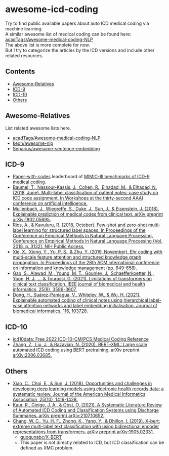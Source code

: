# awesome-icd-coding
Try to find public available papers about auto ICD medical coding via machine learning. <br>
A similar awesome list of medical coding can be found here: [acadTags/Awesome-medical-coding-NLP](https://github.com/acadTags/Awesome-medical-coding-NLP) <br>
The above list is more complete for now. <br>
But I try to categorize the articles by the ICD versions and include other related resources.


## Contents
- [Awesome-Relatives](#awesome-relatives)
- [ICD-9](#icd-9)
- [ICD-10](#icd-10)
- [Others](#others)


## Awesome-Relatives
List related awesome lists here.
- [acadTags/Awesome-medical-coding-NLP](https://github.com/acadTags/Awesome-medical-coding-NLP)
- [keon/awesome-nlp](https://github.com/keon/awesome-nlp)
- [Separius/awesome-sentence-embedding](https://github.com/Separius/awesome-sentence-embedding)


## ICD-9
- [Paper-with-codes](https://paperswithcode.com/) leaderboard of [MIMIC-III benchmarks of ICD-9 medical coding](https://paperswithcode.com/sota/medical-code-prediction-on-mimic-iii).
- [Baumel, T., Nassour-Kassis, J., Cohen, R., Elhadad, M., & Elhadad, N. (2018, June). Multi-label classification of patient notes: case study on ICD code assignment. In Workshops at the thirty-second AAAI conference on artificial intelligence.](https://www.aaai.org/ocs/index.php/WS/AAAIW18/paper/download/16881/15610)
- [Mullenbach, J., Wiegreffe, S., Duke, J., Sun, J., & Eisenstein, J. (2018). Explainable prediction of medical codes from clinical text. arXiv preprint arXiv:1802.05695.](https://arxiv.org/pdf/1802.05695.pdf)
- [Rios, A., & Kavuluru, R. (2018, October). Few-shot and zero-shot multi-label learning for structured label spaces. In Proceedings of the Conference on Empirical Methods in Natural Language Processing. Conference on Empirical Methods in Natural Language Processing (Vol. 2018, p. 3132). NIH Public Access.](https://www.ncbi.nlm.nih.gov/pmc/articles/PMC6375489/)
- [Xie, X., Xiong, Y., Yu, P. S., & Zhu, Y. (2019, November). Ehr coding with multi-scale feature attention and structured knowledge graph propagation. In Proceedings of the 28th ACM international conference on information and knowledge management (pp. 649-658).](http://184pc128.csie.ntnu.edu.tw/presentation/20-03-30/EHR%20Coding%20with%20Multi-scale%20Feature%20Attention%20and%20Structured%20Knowledge%20Graph%20Propagation.pdf)
- [Gao, S., Alawad, M., Young, M. T., Gounley, J., Schaefferkoetter, N., Yoon, H. J., ... & Tourassi, G. (2021). Limitations of transformers on clinical text classification. IEEE journal of biomedical and health informatics, 25(9), 3596-3607.](https://ieeexplore.ieee.org/stamp/stamp.jsp?arnumber=9364676)
- [Dong, H., Suárez-Paniagua, V., Whiteley, W., & Wu, H. (2021). Explainable automated coding of clinical notes using hierarchical label-wise attention networks and label embedding initialisation. Journal of biomedical informatics, 116, 103728.](https://www.sciencedirect.com/science/article/pii/S1532046421000575)


## ICD-10
- [icd10data: Free 2022 ICD-10-CM/PCS Medical Coding Reference](https://www.icd10data.com/)
- [Zhang, Z., Liu, J., & Razavian, N. (2020). BERT-XML: Large scale automated ICD coding using BERT pretraining. arXiv preprint arXiv:2006.03685.](https://arxiv.org/pdf/2006.03685.pdf)


## Others
- [Xiao, C., Choi, E., & Sun, J. (2018). Opportunities and challenges in developing deep learning models using electronic health records data: a systematic review. Journal of the American Medical Informatics Association, 25(10), 1419-1428.](https://academic.oup.com/jamia/article/25/10/1419/5035024)
- [Kaur, R., Ginige, J. A., & Obst, O. (2021). A Systematic Literature Review of Automated ICD Coding and Classification Systems using Discharge Summaries. arXiv preprint arXiv:2107.10652.](https://arxiv.org/pdf/2107.10652.pdf)
- [Chang, W. C., Yu, H. F., Zhong, K., Yang, Y., & Dhillon, I. (2019). X-bert: extreme multi-label text classification with using bidirectional encoder representations from transformers. arXiv preprint arXiv:1905.02331.](https://arxiv.org/pdf/1905.02331.pdf)
    - [guoqunabc/X-BERT](https://github.com/guoqunabc/X-BERT)
    - This paper is not directly related to ICD, but ICD classification can be defined as XMC problem.



